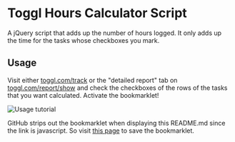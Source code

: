 # Toggl Hours Calculator Script

A jQuery script that adds up the number of hours logged. It only adds up the time for the tasks whose checkboxes you mark.

## Usage

Visit either [toggl.com/track](https://www.toggl.com/track) or the "detailed report" tab on [toggl.com/report/show](https://www.toggl.com/report/show) and check the checkboxes of the rows of the tasks that you want calculated. Activate the bookmarklet!

![Usage tutorial](http://f.cl.ly/items/1x3S1C1h3E0L16101g1V/tutorial-toggl-bookmarklet.gif)

GitHub strips out the bookmarklet when displaying this README.md since the link is javascript. So visit [this page](http://f.cl.ly/items/31441V0K0D2t31310739/bookmarklet.html) to save the bookmarklet.
